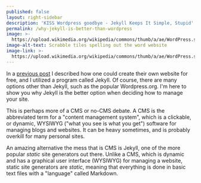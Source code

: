 ```yaml
---
published: false
layout: right-sidebar
description: 'KISS Wordpress goodbye - Jekyll Keeps It Simple, Stupid'
permalink: /why-jekyll-is-better-than-wordpress
image: >-
  https://upload.wikimedia.org/wikipedia/commons/thumb/a/ae/WordPress.svg/2000px-WordPress.svg.png
image-alt-text: Scrabble tiles spelling out the word website
image-link: >-
  https://upload.wikimedia.org/wikipedia/commons/thumb/a/ae/WordPress.svg/2000px-WordPress.svg.png
---
```

In a [previous post](/how-to-create-your-own-site-for-free) I described how one could create their own website for free, and I utilized a program called Jekyll. Of course, there are many options other than Jekyll, such as the popular Wordpress.org. I'm here to show you why Jekyll is the better option when deciding how to manage your site.

This is perhaps more of a CMS or no-CMS debate. A CMS is the abbreviated term for a "content management system", which is a clickable, or dynamic, WYSIWYG ("what you see is what you get") software for managing blogs and websites. It can be heavy sometimes, and is probably overkill for many personal sites.

An amazing alternative the mess that is CMS is Jekyll, one of the more popular _static_ site generators out there. Unlike a CMS, which is dynamic and has a graphical user interface (WYSIWYG) for managing a website, static site generators are _static_, meaning that everything is done in basic text files with a "language" called Markdown.